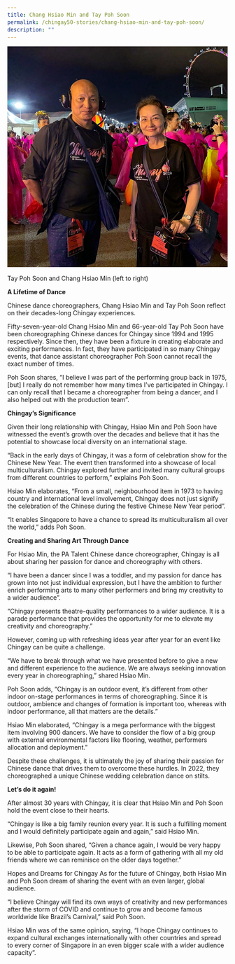 ```yaml
---
title: Chang Hsiao Min and Tay Poh Soon
permalink: /chingay50-stories/chang-hsiao-min-and-tay-poh-soon/
description: ""
---
```

![Chang Hsiao Min and Tay Poh Soon](/images/Chingay50%20Stories/CHM&TPS.png)

Tay Poh Soon and Chang Hsiao Min (left to right)

**A Lifetime of Dance**

Chinese dance choreographers, Chang Hsiao Min and Tay Poh Soon reflect on their decades-long Chingay experiences.

Fifty-seven-year-old Chang Hsiao Min and 66-year-old Tay Poh Soon have been choreographing Chinese dances for Chingay since 1994 and 1995 respectively. Since then, they have been a fixture in creating elaborate and exciting performances. In fact, they have participated in so many Chingay events, that dance assistant choreographer Poh Soon cannot recall the exact number of times.
 
Poh Soon shares, “I believe I was part of the performing group back in 1975, [but] I really do not remember how many times I’ve participated in Chingay. I can only recall that I became a choreographer from being a dancer, and I also helped out with the production team”.

**Chingay’s Significance**

Given their long relationship with Chingay, Hsiao Min and Poh Soon have witnessed the event’s growth over the decades and believe that it has the potential to showcase local diversity on an international stage.

“Back in the early days of Chingay, it was a form of celebration show for the Chinese New Year. The event then transformed into a showcase of local multiculturalism. Chingay explored further and invited many cultural groups from different countries to perform,” explains Poh Soon.

Hsiao Min elaborates, “From a small, neighbourhood item in 1973 to having country and international level involvement, Chingay does not just signify the celebration of the Chinese during the festive Chinese New Year period”.

“It enables Singapore to have a chance to spread its multiculturalism all over the world,” adds Poh Soon.

**Creating and Sharing Art Through Dance**

For Hsiao Min, the PA Talent Chinese dance choreographer, Chingay is all about sharing her passion for dance and choreography with others. 

“I have been a dancer since I was a toddler, and my passion for dance has grown into not just individual expression, but I have the ambition to further enrich performing arts to many other performers and bring my creativity to a wider audience”.

“Chingay presents theatre-quality performances to a wider audience. It is a parade performance that provides the opportunity for me to elevate my creativity and choreography.” 

However, coming up with refreshing ideas year after year for an event like Chingay can be quite a challenge.

“We have to break through what we have presented before to give a new and different experience to the audience. We are always seeking innovation every year in choreographing,” shared Hsiao Min.

Poh Soon adds, “Chingay is an outdoor event, it’s different from other indoor on-stage performances in terms of choreographing. Since it is outdoor, ambience and changes of formation is important too, whereas with indoor performance, all that matters are the details.”

Hsiao Min elaborated, “Chingay is a mega performance with the biggest item involving 900 dancers. We have to consider the flow of a big group with external environmental factors like flooring, weather, performers allocation and deployment.”

Despite these challenges, it is ultimately the joy of sharing their passion for Chinese dance that drives them to overcome these hurdles. In 2022, they choreographed a unique Chinese wedding celebration dance on stilts. 

**Let’s do it again!**

After almost 30 years with Chingay, it is clear that Hsiao Min and Poh Soon hold the event close to their hearts. 

“Chingay is like a big family reunion every year. It is such a fulfilling moment and I would definitely participate again and again,” said Hsiao Min.

Likewise, Poh Soon shared, “Given a chance again, I would be very happy to be able to participate again. It acts as a form of gathering with all my old friends where we can reminisce on the older days together.”

Hopes and Dreams for Chingay
As for the future of Chingay, both Hsiao Min and Poh Soon dream of sharing the event with an even larger, global audience.

“I believe Chingay will find its own ways of creativity and new performances after the storm of COVID and continue to grow and become famous worldwide like Brazil’s Carnival,” said Poh Soon.

Hsiao Min was of the same opinion, saying, “I hope Chingay continues to expand cultural exchanges internationally with other countries and spread to every corner of Singapore in an even bigger scale with a wider audience capacity”.